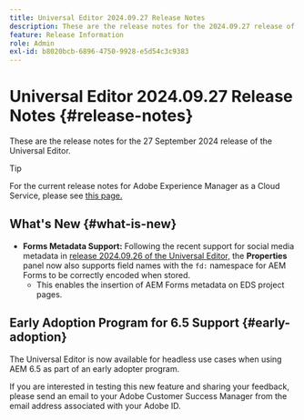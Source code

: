 ```yaml
---
title: Universal Editor 2024.09.27 Release Notes
description: These are the release notes for the 2024.09.27 release of the Universal Editor.
feature: Release Information
role: Admin
exl-id: b8020bcb-6896-4750-9928-e5d54c3c9383
---
```

# Universal Editor 2024.09.27 Release Notes {#release-notes}

These are the release notes for the 27 September 2024 release of the Universal Editor.

>[!TIP]
>
>For the current release notes for Adobe Experience Manager as a Cloud Service, please see [this page.](/help/release-notes/release-notes-cloud/release-notes-current.md)

## What's New {#what-is-new}

* **Forms Metadata Support:** Following the recent support for social media metadata in [release 2024.09.26 of the Universal Editor,](/help/release-notes/universal-editor/2024/2024-09-26.md) the **Properties** panel now also supports field names with the `fd:` namespace for AEM Forms to be correctly encoded when stored.
  * This enables the insertion of AEM Forms metadata on EDS project pages.

## Early Adoption Program for 6.5 Support {#early-adoption}

The Universal Editor is now available for headless use cases when using AEM 6.5 as part of an early adopter program.

If you are interested in testing this new feature and sharing your feedback, please send an email to your Adobe Customer Success Manager from the email address associated with your Adobe ID. 
